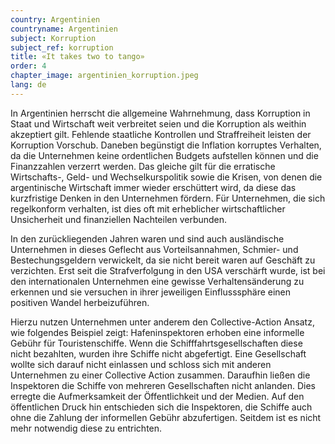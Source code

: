 ```yaml
---
country: Argentinien
countryname: Argentinien
subject: Korruption
subject_ref: korruption
title: «It takes two to tango»
order: 4
chapter_image: argentinien_korruption.jpeg
lang: de
---
```

<div class="content" markdown="1">
In Argentinien herrscht die allgemeine Wahrnehmung, dass Korruption in Staat und Wirtschaft weit verbreitet seien und die Korruption als weithin akzeptiert gilt. Fehlende staatliche Kontrollen und Straffreiheit leisten der Korruption Vorschub. Daneben begünstigt die Inflation korruptes Verhalten, da die Unternehmen keine ordentlichen Budgets aufstellen können und die Finanzzahlen verzerrt werden. Das gleiche gilt für die erratische Wirtschafts-, Geld- und Wechselkurspolitik sowie die Krisen, von denen die argentinische Wirtschaft immer wieder erschüttert wird, da diese das kurzfristige Denken in den Unternehmen fördern. Für Unternehmen, die sich regelkonform verhalten, ist dies oft mit erheblicher wirtschaftlicher Unsicherheit und finanziellen Nachteilen verbunden.

In den zurückliegenden Jahren waren und sind auch ausländische Unternehmen in dieses Geflecht aus Vorteilsannahmen, Schmier- und Bestechungsgeldern verwickelt, da sie nicht bereit waren auf Geschäft zu verzichten. Erst seit die Strafverfolgung in den USA verschärft wurde, ist bei den internationalen Unternehmen eine gewisse Verhaltensänderung zu erkennen und sie versuchen in ihrer jeweiligen Einflusssphäre einen positiven Wandel herbeizuführen.

Hierzu nutzen Unternehmen unter anderem den Collective-Action Ansatz, wie folgendes Beispiel zeigt: Hafeninspektoren erhoben eine informelle Gebühr für Touristenschiffe. Wenn die Schifffahrtsgesellschaften diese nicht bezahlten, wurden ihre Schiffe nicht abgefertigt. Eine Gesellschaft wollte sich darauf nicht einlassen und schloss sich mit anderen Unternehmen zu einer Collective Action zusammen. Daraufhin ließen die Inspektoren die Schiffe von mehreren Gesellschaften nicht anlanden. Dies erregte die Aufmerksamkeit der Öffentlichkeit und der Medien. Auf den öffentlichen Druck hin entschieden sich die Inspektoren, die Schiffe auch ohne die Zahlung der informellen Gebühr abzufertigen. Seitdem ist es nicht mehr notwendig diese zu entrichten.
</div>

